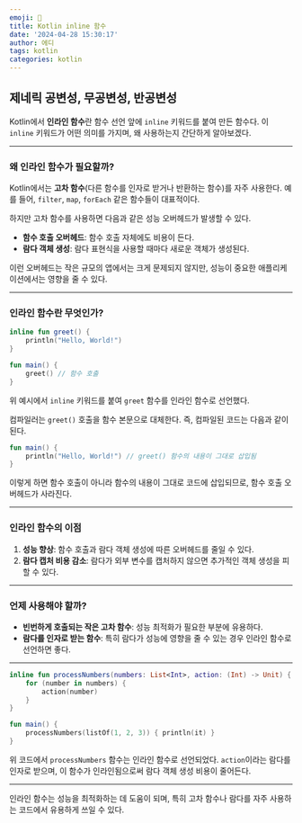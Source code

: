 ```yaml
---
emoji: 📖
title: Kotlin inline 함수
date: '2024-04-28 15:30:17'
author: 에디
tags: kotlin
categories: kotlin
---
```


## 제네릭 공변성, 무공변성, 반공변성

Kotlin에서 **인라인 함수**란 함수 선언 앞에 `inline` 키워드를 붙여 만든 함수다. 이 `inline` 키워드가 어떤 의미를 가지며, 왜 사용하는지 간단하게 알아보겠다.

---

### 왜 인라인 함수가 필요할까?

Kotlin에서는 **고차 함수**(다른 함수를 인자로 받거나 반환하는 함수)를 자주 사용한다. 예를 들어, `filter`, `map`, `forEach` 같은 함수들이 대표적이다.

하지만 고차 함수를 사용하면 다음과 같은 성능 오버헤드가 발생할 수 있다.

- **함수 호출 오버헤드**: 함수 호출 자체에도 비용이 든다.
- **람다 객체 생성**: 람다 표현식을 사용할 때마다 새로운 객체가 생성된다.

이런 오버헤드는 작은 규모의 앱에서는 크게 문제되지 않지만, 성능이 중요한 애플리케이션에서는 영향을 줄 수 있다.

---

### 인라인 함수란 무엇인가?

```kotlin
inline fun greet() {
    println("Hello, World!")
}

fun main() {
    greet() // 함수 호출
}
```

위 예시에서 `inline` 키워드를 붙여 `greet` 함수를 인라인 함수로 선언했다.

컴파일러는 `greet()` 호출을 함수 본문으로 대체한다. 즉, 컴파일된 코드는 다음과 같이 된다.

```kotlin
fun main() {
    println("Hello, World!") // greet() 함수의 내용이 그대로 삽입됨
}
```

이렇게 하면 함수 호출이 아니라 함수의 내용이 그대로 코드에 삽입되므로, 함수 호출 오버헤드가 사라진다.

---

### 인라인 함수의 이점

1. **성능 향상**: 함수 호출과 람다 객체 생성에 따른 오버헤드를 줄일 수 있다.
2. **람다 캡처 비용 감소**: 람다가 외부 변수를 캡처하지 않으면 추가적인 객체 생성을 피할 수 있다.

---

### 언제 사용해야 할까?

- **빈번하게 호출되는 작은 고차 함수**: 성능 최적화가 필요한 부분에 유용하다.
- **람다를 인자로 받는 함수**: 특히 람다가 성능에 영향을 줄 수 있는 경우 인라인 함수로 선언하면 좋다.

---

```kotlin
inline fun processNumbers(numbers: List<Int>, action: (Int) -> Unit) {
    for (number in numbers) {
        action(number)
    }
}

fun main() {
    processNumbers(listOf(1, 2, 3)) { println(it) }
}
```

위 코드에서 `processNumbers` 함수는 인라인 함수로 선언되었다. `action`이라는 람다를 인자로 받으며, 이 함수가 인라인됨으로써 람다 객체 생성 비용이 줄어든다.

---

인라인 함수는 성능을 최적화하는 데 도움이 되며, 특히 고차 함수나 람다를 자주 사용하는 코드에서 유용하게 쓰일 수 있다.

```toc

```
